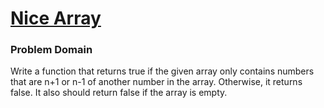 # [Nice Array](https://www.codewars.com/kata/nice-array)

### Problem Domain
Write a function that returns true if the given array only contains numbers that are n+1 or n-1 of another number in the array. Otherwise, it returns false. It also should return false if the array is empty.